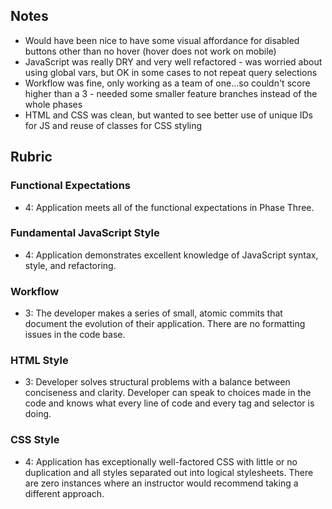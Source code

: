 ## Notes

* Would have been nice to have some visual affordance for disabled buttons other than no hover (hover does not work on mobile)
* JavaScript was really DRY and very well refactored - was worried about using global vars, but OK in some cases to not repeat query selections
* Workflow was fine, only working as a team of one...so couldn't score higher than a 3 - needed some smaller feature branches instead of the whole phases
* HTML and CSS was clean, but wanted to see better use of unique IDs for JS and reuse of classes for CSS styling

## Rubric

### Functional Expectations

- 4: Application meets all of the functional expectations in Phase Three.

### Fundamental JavaScript Style

- 4: Application demonstrates excellent knowledge of JavaScript syntax, style, and refactoring.

### Workflow

- 3: The developer makes a series of small, atomic commits that document the evolution of their application. There are no formatting issues in the code base.

### HTML Style

- 3:  Developer solves structural problems with a balance between conciseness and clarity. Developer can speak to choices made in the code and knows what every line of code and every tag and selector is doing.

### CSS Style

- 4: Application has exceptionally well-factored CSS with little or no duplication and all styles separated out into logical stylesheets. There are zero instances where an instructor would recommend taking a different approach.
